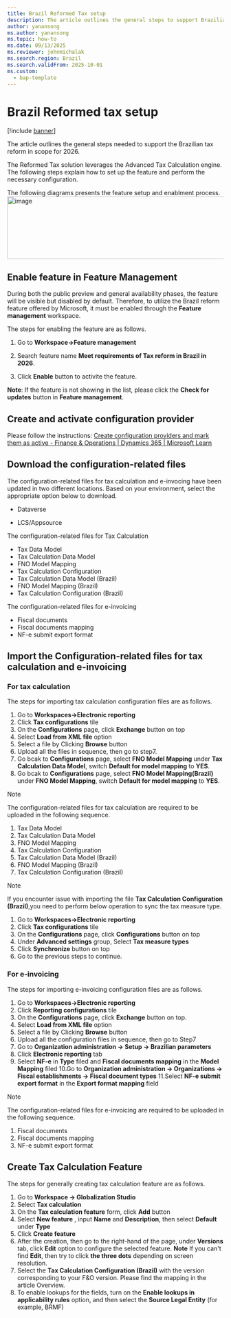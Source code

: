 ```yaml
---
title: Brazil Reformed Tax setup
description: The article outlines the general steps to support Brazilian tax reform within scope of 2026
author: yanansong
ms.author: yanansong
ms.topic: how-to
ms.date: 09/13/2025
ms.reviewer: johnmichalak
ms.search.region: Brazil
ms.search.validFrom: 2025-10-01
ms.custom: 
  - bap-template
---
```


# Brazil Reformed tax setup 

[!include [banner](../../includes/banner.md)]

The article outlines the general steps needed to support the Brazilian tax reform in scope for 2026.

The Reformed Tax solution leverages the Advanced Tax Calculation engine. The following steps explain how to set up the feature and perform the necessary configuration.

The following diagrams presents the feature setup and enablment process.
<img width="1065" height="145" alt="image" src="https://github.com/user-attachments/assets/df125501-4368-4907-b9ee-b564bd68ddc6" />





## Enable feature in Feature Management
During both the public preview and general availability phases, the feature will be visible but disabled by default. Therefore, to utilize the Brazil reform feature offered by Microsoft, it must be enabled through the **Feature management** workspace. 

The steps for enabling the feature are as follows.

1. Go to **Workspace->Feature management**

2. Search feature name **Meet requirements of Tax reform in Brazil in 2026**.

3. Click **Enable** button to activite the feature.

**Note**: If the feature is not showing in the list, please click the **Check for updates** button in **Feature management**. 

## Create and activate configuration provider 
Please follow the instructions: [Create configuration providers and mark them as active - Finance & Operations | Dynamics 365 | Microsoft Learn](https://learn.microsoft.com/en-us/dynamics365/fin-ops-core/dev-itpro/analytics/tasks/er-configuration-provider-mark-it-active-2016-11?context=%2Fdynamics365%2Fcontext%2Ffinance)

## Download the configuration-related files
The configuration-related files for tax calculation and e-invocing have been updated in two different locations. Based on your environment, select the appropriate option below to download.
- Dataverse

- LCS/Appsource

The configuration-related files for Tax Calculation
- Tax Data Model 
- Tax Calculation Data Model 
- FNO Model Mapping 
- Tax Calculation Configuration  
- Tax Calculation Data Model (Brazil) 
- FNO Model Mapping (Brazil) 
- Tax Calculation Configuration (Brazil)  

The configuration-related files for e-invoicing
- Fiscal documents
- Fiscal documents mapping
- NF-e submit export format

## Import the Configuration-related files for tax calculation and e-invoicing

### For tax calculation
The steps for importing tax calculation configuration files are as follows.

1. Go to **Workspaces->Electronic reporting**
2. Click **Tax configurations** tile
3. On the **Configurations** page, click **Exchange** button on top
4. Select **Load from XML file** option
5. Select a file by Clicking **Browse** button
6. Upload all the files in sequence, then go to step7.
7. Go bcak to **Configurations** page, select **FNO Model Mapping** under **Tax Calculation Data Model**, switch **Default for model mapping** to **YES**.
8. Go bcak to **Configurations** page, select **FNO Model Mapping(Brazil)** under **FNO Model Mapping**, switch **Default for model mapping** to **YES**.
 
> [!Note]
> The configuration-related files for tax calculation are required to be uploaded in the following sequence.
> 1. Tax Data Model 
> 2. Tax Calculation Data Model 
> 3. FNO Model Mapping 
> 4. Tax Calculation Configuration  
> 5. Tax Calculation Data Model (Brazil) 
> 6. FNO Model Mapping (Brazil) 
> 7. Tax Calculation Configuration (Brazil)  

> [!Note]
> If you encounter issue with importing the file **Tax Calculation Configuration (Brazil)**,you need to perform below operation to sync the tax measure type. 
> 1. Go to **Workspaces->Electronic reporting**
> 2. Click **Tax configurations** tile
> 3. On the **Configurations** page, click **Configurations** button on top
> 4. Under **Advanced settings** group, Select **Tax measure types**
> 5. Click **Synchronize** button on top
> 6. Go to the previous steps to continue.
    


### For e-invoicing
The steps for importing e-invoicing configuration files are as follows.

1. Go to **Workspaces->Electronic reporting**
2. Click **Reporting configurations** tile
3. On the **Configurations** page, click **Exchange** button on top.
4. Select **Load from XML file** option
5. Select a file by Clicking **Browse** button
6. Upload all the configuration files in sequence, then go to Step7
7. Go to **Organization administration -> Setup -> Brazilian parameters**
8. Click **Electronic reporting** tab
9. Select **NF-e** in **Type** filed and **Fiscal documents mapping** in the **Model Mapping** filed
10.Go to **Organization administration -> Organizations -> Fiscal establishments -> Fiscal document types**
11.Select **NF-e submit export format** in the **Export format mapping** field 

> [!Note]
> The configuration-related files for e-invoicing are required to be uploaded in the following sequence.
> 1. Fiscal documents
> 2. Fiscal documents mapping
> 3. NF-e submit export format

## Create Tax Calculation Feature 

The steps for generally creating tax calculation feature are as follows.

1. Go to **Workspace -> Globalization Studio**
2. Select **Tax calculation**
3. On the **Tax calculation feature** form, click **Add** button
4. Select **New feature** , input **Name** and **Description**, then select **Default** under **Type**
5. Click **Create feature**
6. After the creation, then go to the right-hand of the page, under **Versions** tab, click **Edit** option to configure the selected feature.
   **Note** If you can't find **Edit**, then try to click **the three dots** depending on screen resolution.
7. Select the **Tax Calculation Configuration (Brazil)** with the version corresponding to your F&O version. Please find the mapping in the article Overview.
8. To enable lookups for the fields, turn on the **Enable lookups in applicability rules** option, and then select the **Source Legal Entity** (for example, BRMF)

